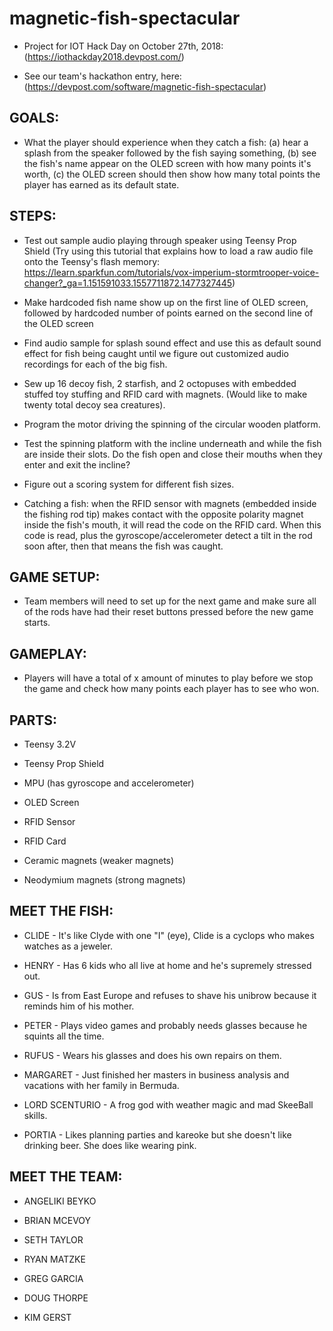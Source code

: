 # magnetic-fish-spectacular

* Project for IOT Hack Day on October 27th, 2018: (https://iothackday2018.devpost.com/)

* See our team's hackathon entry, here: (https://devpost.com/software/magnetic-fish-spectacular)

<h2>GOALS:</h2>

* What the player should experience when they catch a fish: (a) hear a splash from the speaker followed by the fish saying something, (b) see the fish's name appear on the OLED screen with how many points it's worth, (c) the OLED screen should then show how many total points the player has earned as its default state.

<h2>STEPS:</h2>

* Test out sample audio playing through speaker using Teensy Prop Shield (Try using this tutorial that explains how to load a raw audio file onto the Teensy's flash memory: https://learn.sparkfun.com/tutorials/vox-imperium-stormtrooper-voice-changer?_ga=1.151591033.1557711872.1477327445)

* Make hardcoded fish name show up on the first line of OLED screen, followed by hardcoded number of points earned on the second line of the OLED screen

* Find audio sample for splash sound effect and use this as default sound effect for fish being caught until we figure out customized audio recordings for each of the big fish.

* Sew up 16 decoy fish, 2 starfish, and 2 octopuses with embedded stuffed toy stuffing and RFID card with magnets. (Would like to make twenty total decoy sea creatures).

* Program the motor driving the spinning of the circular wooden platform.

* Test the spinning platform with the incline underneath and while the fish are inside their slots. Do the fish open and close their mouths when they enter and exit the incline?

* Figure out a scoring system for different fish sizes.

* Catching a fish: when the RFID sensor with magnets (embedded inside the fishing rod tip) makes contact with the opposite polarity magnet inside the fish's mouth, it will read the code on the RFID card. When this code is read, plus the gyroscope/accelerometer detect a tilt in the rod soon after, then that means the fish was caught.

<h2>GAME SETUP:</h2>

* Team members will need to set up for the next game and make sure all of the rods have had their reset buttons pressed before the new game starts.

<h2>GAMEPLAY:</h2>

* Players will have a total of x amount of minutes to play before we stop the game and check how many points each player has to see who won. 

<h2>PARTS:</h2>

* Teensy 3.2V

* Teensy Prop Shield

* MPU (has gyroscope and accelerometer)

* OLED Screen

* RFID Sensor

* RFID Card

* Ceramic magnets (weaker magnets)

* Neodymium magnets (strong magnets)

<h2>MEET THE FISH:</h2>

* CLIDE - It's like Clyde with one "I" (eye), Clide is a cyclops who makes watches as a jeweler.

* HENRY - Has 6 kids who all live at home and he's supremely stressed out.

* GUS - Is from East Europe and refuses to shave his unibrow because it reminds him of his mother.

* PETER - Plays video games and probably needs glasses because he squints all the time.

* RUFUS - Wears his glasses and does his own repairs on them.

* MARGARET - Just finished her masters in business analysis and vacations with her family in Bermuda.

* LORD SCENTURIO - A frog god with weather magic and mad SkeeBall skills.

* PORTIA - Likes planning parties and kareoke but she doesn't like drinking beer. She does like wearing pink.

<h2>MEET THE TEAM:</h2>

* ANGELIKI BEYKO

* BRIAN MCEVOY

* SETH TAYLOR

* RYAN MATZKE

* GREG GARCIA

* DOUG THORPE

* KIM GERST
